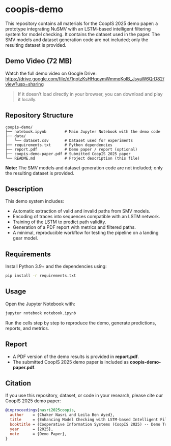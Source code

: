 # coopis-demo

This repository contains all materials for the CoopIS 2025 demo paper: a prototype integrating NuSMV with an LSTM-based intelligent filtering system for model checking. It contains the dataset used in the paper. The SMV models and dataset generation code are not included; only the resulting dataset is provided.
## Demo Video (72 MB)

Watch the full demo video on Google Drive:  
https://drive.google.com/file/d/1qotzKsHHqoymWmmqKoIB_JsyaW6QrD82/view?usp=sharing

> If it doesn’t load directly in your browser, you can download and play it locally.
## Repository Structure

```text
coopis-demo/
├── notebook.ipynb        # Main Jupyter Notebook with the demo code
├── data/
│   └── dataset.csv       # Dataset used for experiments
├── requirements.txt      # Python dependencies
├── report.pdf            # Demo paper / report (optional)
├── coopis-demo-paper.pdf # Submitted CoopIS 2025 paper
└── README.md             # Project description (this file)
```
**Note:** The SMV models and dataset generation code are not included; only the resulting dataset is provided.
## Description

This demo system includes:

- Automatic extraction of valid and invalid paths from SMV models.
- Encoding of traces into sequences compatible with an LSTM network.
- Training of the LSTM to predict path validity.
- Generation of a PDF report with metrics and filtered paths.
- A minimal, reproducible workflow for testing the pipeline on a landing gear model.

## Requirements

Install Python 3.9+ and the dependencies using:

```bash
pip install -r requirements.txt
```

## Usage

Open the Jupyter Notebook with:

```bash
jupyter notebook notebook.ipynb
```

Run the cells step by step to reproduce the demo, generate predictions, reports, and metrics.

## Report

- A PDF version of the demo results is provided in **report.pdf**.  
- The submitted CoopIS 2025 demo paper is included as **coopis-demo-paper.pdf**.

## Citation

If you use this repository, dataset, or code in your research, please cite our CoopIS 2025 demo paper:

```bibtex
@inproceedings{nasri2025coopis,
  author    = {Chaker Nasri and Leila Ben Ayed},
  title     = {Enhancing Model Checking with LSTM-based Intelligent Filtering},
  booktitle = {Cooperative Information Systems (CoopIS 2025) -- Demo Track},
  year      = {2025},
  note      = {Demo Paper},
}
```

